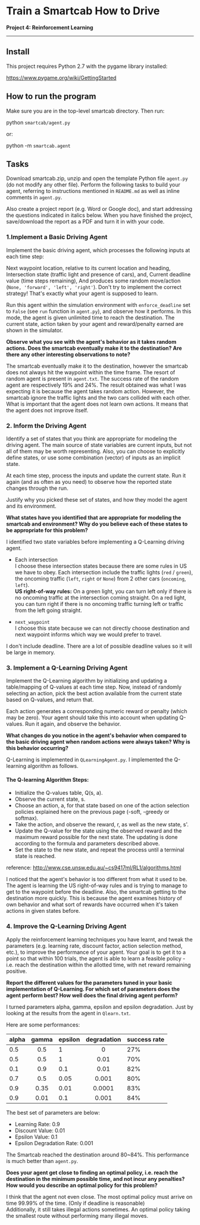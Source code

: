 # Train a Smartcab How to Drive

**Project 4: Reinforcement Learning**

--------------------------------------------------------------------------------

## Install

This project requires Python 2.7 with the pygame library installed:

<https://www.pygame.org/wiki/GettingStarted>

## How to run the program

Make sure you are in the top-level smartcab directory. Then run:

python `smartcab/agent.py`

or:

python -m `smartcab.agent`

## Tasks

Download smartcab.zip, unzip and open the template Python file `agent.py` (do not modify any other file). Perform the following tasks to build your agent, referring to instructions mentioned in `README.md` as well as inline comments in `agent.py`.

Also create a project report (e.g. Word or Google doc), and start addressing the questions indicated in italics below. When you have finished the project, save/download the report as a PDF and turn it in with your code.

### 1.Implement a Basic Driving Agent

Implement the basic driving agent, which processes the following inputs at each time step:

Next waypoint location, relative to its current location and heading, Intersection state (traffic light and presence of cars), and, Current deadline value (time steps remaining), And produces some random move/action (`None, 'forward', 'left', 'right'`). Don't try to implement the correct strategy! That's exactly what your agent is supposed to learn.

Run this agent within the simulation environment with `enforce_deadline` set to `False` (see `run` function in `agent.py`), and observe how it performs. In this mode, the agent is given unlimited time to reach the destination. The current state, action taken by your agent and reward/penalty earned are shown in the simulator.

**Observe what you see with the agent's behavior as it takes random actions. Does the smartcab eventually make it to the destination? Are there any other interesting observations to note?**

The smartcab eventually make it to the destination, however the smartcab does not always hit the waypoint within the time frame. The resort of random agent is present in `agent.txt`. The success rate of the random agent are respectively 19% and 24%. The result obtained was what I was expecting it is because the agent takes random action. However, the smartcab ignore the traffic lights and the two cars collided with each other. What is important that the agent does not learn own actions. It means that the agent does not improve itself.

### 2\. Inform the Driving Agent

Identify a set of states that you think are appropriate for modeling the driving agent. The main source of state variables are current inputs, but not all of them may be worth representing. Also, you can choose to explicitly define states, or use some combination (vector) of inputs as an implicit state.

At each time step, process the inputs and update the current state. Run it again (and as often as you need) to observe how the reported state changes through the run.

Justify why you picked these set of states, and how they model the agent and its environment.

**What states have you identified that are appropriate for modeling the smartcab and environment? Why do you believe each of these states to be appropriate for this problem?**

I identified two state variables before implementing a Q-Learning driving agent.

- Each intersection<br>
  I choose these intersection states because there are some rules in US we have to obey. Each intersection include the traffic lights (`red` / `green`), the oncoming traffic (`left`, `right` or `None`) from 2 other cars (`oncoming`, `left`).<br>
  **US right-of-way rules:** On a green light, you can turn left only if there is no oncoming traffic at the intersection coming straight. On a red light, you can turn right if there is no oncoming traffic turning left or traffic from the left going straight.

- `next_waypoint`<br>
  I choose this state because we can not directly choose destination and next waypoint informs which way we would prefer to travel.

I don't include deadline. There are a lot of possible deadline values so it will be large in memory.

### 3\. Implement a Q-Learning Driving Agent

Implement the Q-Learning algorithm by initializing and updating a table/mapping of Q-values at each time step. Now, instead of randomly selecting an action, pick the best action available from the current state based on Q-values, and return that.

Each action generates a corresponding numeric reward or penalty (which may be zero). Your agent should take this into account when updating Q-values. Run it again, and observe the behavior.

**What changes do you notice in the agent's behavior when compared to the basic driving agent when random actions were always taken? Why is this behavior occurring?**

Q-Learning is implemented in `QLearningAgent.py`. I implemented the Q-learning algorithm as follows.

#### The Q-learning Algorithm Steps:

- Initialize the Q-values table, Q(s, a).
- Observe the current state, s.
- Choose an action, a, for that state based on one of the action selection policies explained here on the previous page (-soft, -greedy or softmax).
- Take the action, and observe the reward, r, as well as the new state, s'.
- Update the Q-value for the state using the observed reward and the maximum reward possible for the next state. The updating is done according to the formula and parameters described above.
- Set the state to the new state, and repeat the process until a terminal state is reached.

reference: <http://www.cse.unsw.edu.au/~cs9417ml/RL1/algorithms.html>

I noticed that the agent's behavior is too different from what it used to be. The agent is learning the US right-of-way rules and is trying to manage to get to the waypoint before the deadline. Also, the smartcab getting to the destination more quickly. This is because the agent examines history of own behavior and what sort of rewards have occurred when it's taken actions in given states before.

### 4\. Improve the Q-Learning Driving Agent

Apply the reinforcement learning techniques you have learnt, and tweak the parameters (e.g. learning rate, discount factor, action selection method, etc.), to improve the performance of your agent. Your goal is to get it to a point so that within 100 trials, the agent is able to learn a feasible policy - i.e. reach the destination within the allotted time, with net reward remaining positive.

**Report the different values for the parameters tuned in your basic implementation of Q-Learning. For which set of parameters does the agent perform best? How well does the final driving agent perform?**

I turned parameters alpha, gamma, epsilon and epsilon degradation. Just by looking at the results from the agent in `Qlearn.txt`.

Here are some performances:

alpha | gamma | epsilon | degradation | success rate
----- | :---: | ------- | :---------: | ------------
0.5   |  0.5  | 1       |      0      | 27%
0.5   |  0.5  | 1       |    0.01     | 70%
0.1   |  0.9  | 0.1     |    0.01     | 82%
0.7   |  0.5  | 0.05    |    0.001    | 80%
0.9   | 0.35  | 0.01    |   0.0001    | 83%
0.9   | 0.01  | 0.1     |    0.001    | 84%

The best set of parameters are below:

- Learning Rate: 0.9
- Discount Value: 0.01
- Epsilon Value: 0.1
- Epsilon Degradation Rate: 0.001

The Smartcab reached the destination around 80~84%. This performance is much better than `agent.py`.

**Does your agent get close to finding an optimal policy, i.e. reach the destination in the minimum possible time, and not incur any penalties? How would you describe an optimal policy for this problem?**

I think that the agent not even close. The most optimal policy must arrive on time 99.99% of the time. (Only if deadline is reasonable)<br>
Additionally, it still takes illegal actions sometimes. An optimal policy taking the smallest route without performing many illegal moves.
